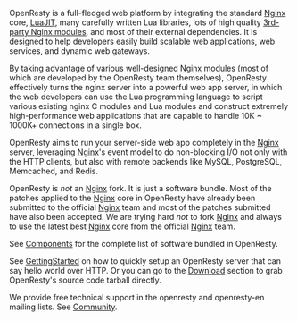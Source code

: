 <!---
    @title         OpenResty
    @creator       Yichun Zhang
    @created       2011-06-21 04:03 GMT
    @modifier      Yichun Zhang
    @modifier_link yichun-zhang
    @modified      2015-12-30 20:21 GMT
    @changes       34
--->

OpenResty is a full-fledged web platform by integrating the standard [Nginx](nginx.html) core, [LuaJIT](luajit.html), many carefully written Lua libraries, lots of high quality [3rd-party Nginx modules](components.html), and most of their external dependencies. It is designed to help developers easily build scalable web applications, web services, and dynamic web gateways.

By taking advantage of various well-designed [Nginx](nginx.html) modules (most of which are developed by the OpenResty team themselves), OpenResty effectively turns the nginx server into a powerful web app server, in which the web developers can use the Lua programming language to script various existing nginx C modules and Lua modules and construct extremely high-performance web applications that are capable to handle 10K ~ 1000K+ connections in a single box.

OpenResty aims to run your server-side web app completely in the [Nginx](nginx.html) server, leveraging [Nginx](nginx.html)'s event model to do non-blocking I/O not only with the HTTP clients, but also with remote backends like MySQL, PostgreSQL, Memcached, and Redis.

OpenResty is *not* an [Nginx](nginx.html) fork. It is just a software bundle. Most of the patches applied to the [Nginx](nginx.html) core in OpenResty have already been submitted to the official [Nginx](nginx.html) team and most of the patches submitted have also been accepted. We are trying hard *not* to fork [Nginx](nginx.html) and always to use the latest best [Nginx](nginx.html) core from the official [Nginx](nginx.html) team.

See [Components](components.html) for the complete list of software bundled in OpenResty.

See [GettingStarted](getting-started.html) on how to quickly setup an OpenResty server that can say hello world over HTTP. Or you can go to the [Download](download.html) section to grab OpenResty's source code tarball directly.

We provide free technical support in the openresty and openresty-en mailing lists. See [Community](community.html).
